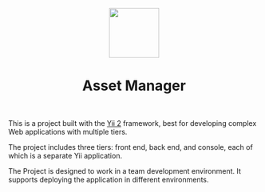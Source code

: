 <p align="center">
    <a href="https://github.com/yiisoft" target="_blank">
        <img src="https://tavinconsult.com/wp-content/uploads/2022/08/Tavin-Logo.png" height="100px">
    </a>
    <h1 align="center">Asset Manager</h1>
    <br>
</p>

This is a project built with the [Yii 2](http://www.yiiframework.com/) framework, best for
developing complex Web applications with multiple tiers.

The project includes three tiers: front end, back end, and console, each of which
is a separate Yii application.

The Project is designed to work in a team development environment. It supports
deploying the application in different environments.
